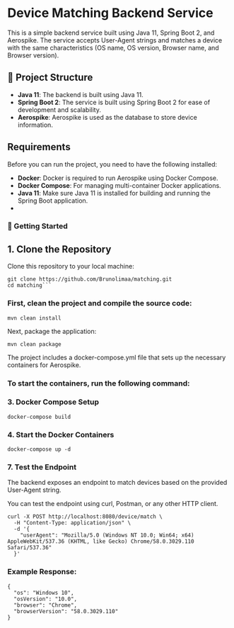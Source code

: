 # Device Matching Backend Service

This is a simple backend service built using Java 11, Spring Boot 2, and Aerospike. The service accepts User-Agent strings and matches a device with the same characteristics (OS name, OS version, Browser name, and Browser version).

## 🚀 Project Structure

- **Java 11**: The backend is built using Java 11.
- **Spring Boot 2**: The service is built using Spring Boot 2 for ease of development and scalability.
- **Aerospike**: Aerospike is used as the database to store device information.

## Requirements

Before you can run the project, you need to have the following installed:

- **Docker**: Docker is required to run Aerospike using Docker Compose.
- **Docker Compose**: For managing multi-container Docker applications.
- **Java 11**: Make sure Java 11 is installed for building and running the Spring Boot application.
- 

### 🔧 Getting Started

## 1. Clone the Repository

Clone this repository to your local machine:

```
git clone https://github.com/Brunolimaa/matching.git
cd matching```
```

### First, clean the project and compile the source code:
```
mvn clean install
```

Next, package the application:
```
mvn clean package
```

The project includes a docker-compose.yml file that sets up the necessary containers for Aerospike.

### To start the containers, run the following command:

### 3. Docker Compose Setup
```
docker-compose build
```
### 4. Start the Docker Containers
```
docker-compose up -d
```

### 7. Test the Endpoint
The backend exposes an endpoint to match devices based on the provided User-Agent string.

You can test the endpoint using curl, Postman, or any other HTTP client.
```
curl -X POST http://localhost:8080/device/match \
  -H "Content-Type: application/json" \
  -d '{
    "userAgent": "Mozilla/5.0 (Windows NT 10.0; Win64; x64) AppleWebKit/537.36 (KHTML, like Gecko) Chrome/58.0.3029.110 Safari/537.36"
  }'
```
### Example Response:
```
{
  "os": "Windows 10",
  "osVersion": "10.0",
  "browser": "Chrome",
  "browserVersion": "58.0.3029.110"
}
```






